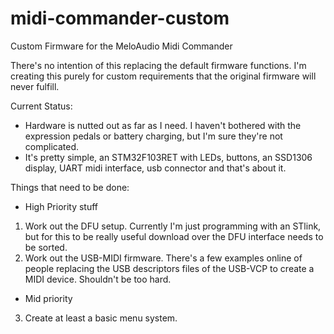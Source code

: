 # midi-commander-custom
Custom Firmware for the MeloAudio Midi Commander

There's no intention of this replacing the default firmware functions. I'm creating this purely for custom requirements that the original firmware will never fulfill.

Current Status:
- Hardware is nutted out as far as I need. I haven't bothered with the expression pedals or battery charging, but I'm sure they're not complicated.
- It's pretty simple, an STM32F103RET with LEDs, buttons, an SSD1306 display, UART midi interface, usb connector and that's about it.

Things that need to be done:
- High Priority stuff
1. Work out the DFU setup.  Currently I'm just programming with an STlink, but for this to be really useful download over the DFU interface needs to be sorted.
2. Work out the USB-MIDI firmware.  There's a few examples online of people replacing the USB descriptors files of the USB-VCP to create a MIDI device.  Shouldn't be too hard.

- Mid priority
3. Create at least a basic menu system.
